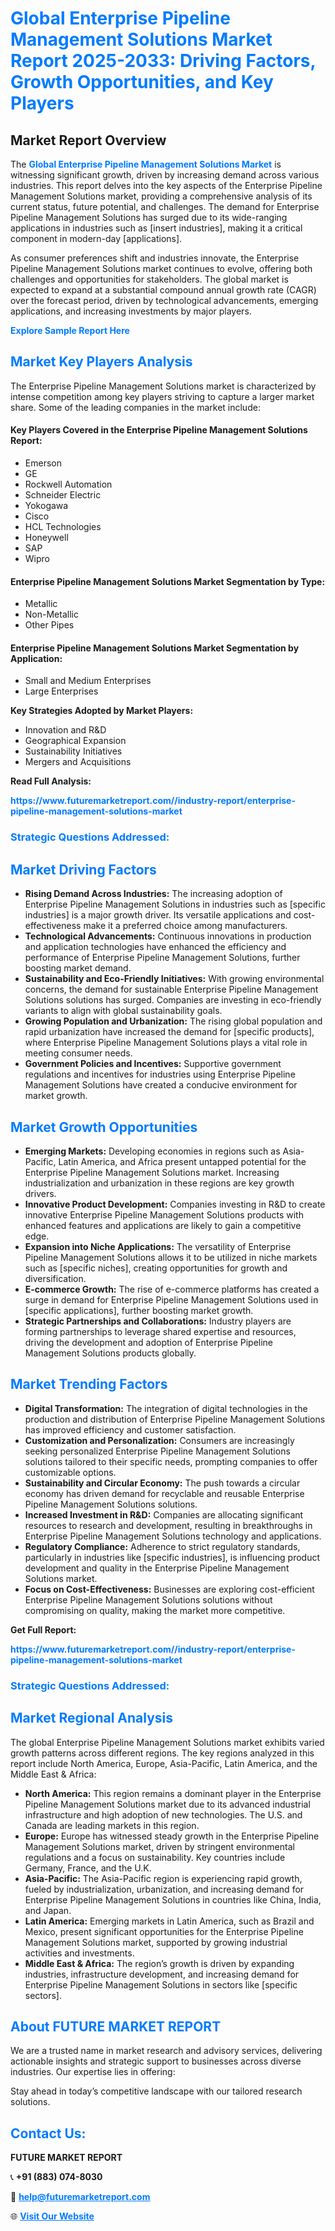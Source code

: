 <h1 style="color: #007BFF;">Global Enterprise Pipeline Management Solutions Market Report 2025-2033: Driving Factors, Growth Opportunities, and Key Players</h1>

<section id="overview">
<h2>Market Report Overview</h2>
<p>The <a href="https://www.futuremarketreport.com//industry-report/enterprise-pipeline-management-solutions-market" style="color: #007BFF; text-decoration: none;"><strong>Global Enterprise Pipeline Management Solutions Market</strong></a> is witnessing significant growth, driven by increasing demand across various industries. This report delves into the key aspects of the Enterprise Pipeline Management Solutions market, providing a comprehensive analysis of its current status, future potential, and challenges. The demand for Enterprise Pipeline Management Solutions has surged due to its wide-ranging applications in industries such as [insert industries], making it a critical component in modern-day [applications].</p>
<p>As consumer preferences shift and industries innovate, the Enterprise Pipeline Management Solutions market continues to evolve, offering both challenges and opportunities for stakeholders. The global market is expected to expand at a substantial compound annual growth rate (CAGR) over the forecast period, driven by technological advancements, emerging applications, and increasing investments by major players.</p>
</section>

<section id="overview">
<p><a href="https://www.futuremarketreport.com//request-sample/reportId=87492" style="color: #007BFF; text-decoration: none;"><strong>Explore Sample Report Here</strong></a></p>
</section>

<section id="key-players">
<h2 style="color: #007BFF;">Market Key Players Analysis</h2>
<p>The Enterprise Pipeline Management Solutions market is characterized by intense competition among key players striving to capture a larger market share. Some of the leading companies in the market include:</p>
<h4>Key Players Covered in the Enterprise Pipeline Management Solutions Report:</h4>
<ul><li>Emerson</li><li>GE</li><li>Rockwell Automation</li><li>Schneider Electric</li><li>Yokogawa</li><li>Cisco</li><li>HCL Technologies</li><li>Honeywell</li><li>SAP</li><li>Wipro</li></ul>
<h4>Enterprise Pipeline Management Solutions Market Segmentation by Type:</h4>
<ul><li>Metallic</li><li>Non-Metallic</li><li>Other Pipes</li></ul>

<h4>Enterprise Pipeline Management Solutions Market Segmentation by Application:</h4>
<ul><li>Small and Medium Enterprises</li><li>Large Enterprises</li></ul>
<p><strong>Key Strategies Adopted by Market Players:</strong></p>
<ul>
<li>Innovation and R&D</li>
<li>Geographical Expansion</li>
<li>Sustainability Initiatives</li>
<li>Mergers and Acquisitions</li>
</ul>
</section>

<section>
<p><strong>Read Full Analysis: </strong></p><a href="https://www.futuremarketreport.com//industry-report/enterprise-pipeline-management-solutions-market" style="color: #007BFF; text-decoration: none;"><strong>https://www.futuremarketreport.com//industry-report/enterprise-pipeline-management-solutions-market</strong></a>
<h3 style="color: #007BFF;">Strategic Questions Addressed:</h3>
</section>

<section id="driving-factors">
<h2 style="color: #007BFF;">Market Driving Factors</h2>
<ul>
<li><strong>Rising Demand Across Industries:</strong> The increasing adoption of Enterprise Pipeline Management Solutions in industries such as [specific industries] is a major growth driver. Its versatile applications and cost-effectiveness make it a preferred choice among manufacturers.</li>
<li><strong>Technological Advancements:</strong> Continuous innovations in production and application technologies have enhanced the efficiency and performance of Enterprise Pipeline Management Solutions, further boosting market demand.</li>
<li><strong>Sustainability and Eco-Friendly Initiatives:</strong> With growing environmental concerns, the demand for sustainable Enterprise Pipeline Management Solutions solutions has surged. Companies are investing in eco-friendly variants to align with global sustainability goals.</li>
<li><strong>Growing Population and Urbanization:</strong> The rising global population and rapid urbanization have increased the demand for [specific products], where Enterprise Pipeline Management Solutions plays a vital role in meeting consumer needs.</li>
<li><strong>Government Policies and Incentives:</strong> Supportive government regulations and incentives for industries using Enterprise Pipeline Management Solutions have created a conducive environment for market growth.</li>
</ul>
</section>

<section id="growth-opportunities">
<h2 style="color: #007BFF;">Market Growth Opportunities</h2>
<ul>
<li><strong>Emerging Markets:</strong> Developing economies in regions such as Asia-Pacific, Latin America, and Africa present untapped potential for the Enterprise Pipeline Management Solutions market. Increasing industrialization and urbanization in these regions are key growth drivers.</li>
<li><strong>Innovative Product Development:</strong> Companies investing in R&D to create innovative Enterprise Pipeline Management Solutions products with enhanced features and applications are likely to gain a competitive edge.</li>
<li><strong>Expansion into Niche Applications:</strong> The versatility of Enterprise Pipeline Management Solutions allows it to be utilized in niche markets such as [specific niches], creating opportunities for growth and diversification.</li>
<li><strong>E-commerce Growth:</strong> The rise of e-commerce platforms has created a surge in demand for Enterprise Pipeline Management Solutions used in [specific applications], further boosting market growth.</li>
<li><strong>Strategic Partnerships and Collaborations:</strong> Industry players are forming partnerships to leverage shared expertise and resources, driving the development and adoption of Enterprise Pipeline Management Solutions products globally.</li>
</ul>
</section>

<section id="trending-factors">
<h2 style="color: #007BFF;">Market Trending Factors</h2>
<ul>
<li><strong>Digital Transformation:</strong> The integration of digital technologies in the production and distribution of Enterprise Pipeline Management Solutions has improved efficiency and customer satisfaction.</li>
<li><strong>Customization and Personalization:</strong> Consumers are increasingly seeking personalized Enterprise Pipeline Management Solutions solutions tailored to their specific needs, prompting companies to offer customizable options.</li>
<li><strong>Sustainability and Circular Economy:</strong> The push towards a circular economy has driven demand for recyclable and reusable Enterprise Pipeline Management Solutions solutions.</li>
<li><strong>Increased Investment in R&D:</strong> Companies are allocating significant resources to research and development, resulting in breakthroughs in Enterprise Pipeline Management Solutions technology and applications.</li>
<li><strong>Regulatory Compliance:</strong> Adherence to strict regulatory standards, particularly in industries like [specific industries], is influencing product development and quality in the Enterprise Pipeline Management Solutions market.</li>
<li><strong>Focus on Cost-Effectiveness:</strong> Businesses are exploring cost-efficient Enterprise Pipeline Management Solutions solutions without compromising on quality, making the market more competitive.</li>
</ul>
</section>

<section>
<p><strong>Get Full Report: </strong></p><a href="https://www.futuremarketreport.com//industry-report/enterprise-pipeline-management-solutions-market" style="color: #007BFF; text-decoration: none;"><strong>https://www.futuremarketreport.com//industry-report/enterprise-pipeline-management-solutions-market</strong></a>
<h3 style="color: #007BFF;">Strategic Questions Addressed:</h3>
</section>


<section id="regional-analysis">
<h2 style="color: #007BFF;">Market Regional Analysis</h2>
<p>The global Enterprise Pipeline Management Solutions market exhibits varied growth patterns across different regions. The key regions analyzed in this report include North America, Europe, Asia-Pacific, Latin America, and the Middle East & Africa:</p>
<ul>
<li><strong>North America:</strong> This region remains a dominant player in the Enterprise Pipeline Management Solutions market due to its advanced industrial infrastructure and high adoption of new technologies. The U.S. and Canada are leading markets in this region.</li>
<li><strong>Europe:</strong> Europe has witnessed steady growth in the Enterprise Pipeline Management Solutions market, driven by stringent environmental regulations and a focus on sustainability. Key countries include Germany, France, and the U.K.</li>
<li><strong>Asia-Pacific:</strong> The Asia-Pacific region is experiencing rapid growth, fueled by industrialization, urbanization, and increasing demand for Enterprise Pipeline Management Solutions in countries like China, India, and Japan.</li>
<li><strong>Latin America:</strong> Emerging markets in Latin America, such as Brazil and Mexico, present significant opportunities for the Enterprise Pipeline Management Solutions market, supported by growing industrial activities and investments.</li>
<li><strong>Middle East & Africa:</strong> The region’s growth is driven by expanding industries, infrastructure development, and increasing demand for Enterprise Pipeline Management Solutions in sectors like [specific sectors].</li>
</ul>
</section>

<footer>
<h2 style="color: #007BFF;">About FUTURE MARKET REPORT</h2>
<p>We are a trusted name in market research and advisory services, delivering actionable insights and strategic support to businesses across diverse industries. Our expertise lies in offering:</p>

<p>Stay ahead in today’s competitive landscape with our tailored research solutions.</p>

<h2 style="color: #007BFF;">Contact Us:</h2>
<p><strong>FUTURE MARKET REPORT</strong></p>
<p>📞 <strong>+91 (883) 074-8030</strong></p>
<p>📧 <strong><a href="mailto:help@futuremarketreport.com" style="color: #007BFF;">help@futuremarketreport.com</a></strong></p>
<p>🌐 <strong><a href="https://www.futuremarketreport.com/" style="color: #007BFF;">Visit Our Website</a></strong></p>
</footer>